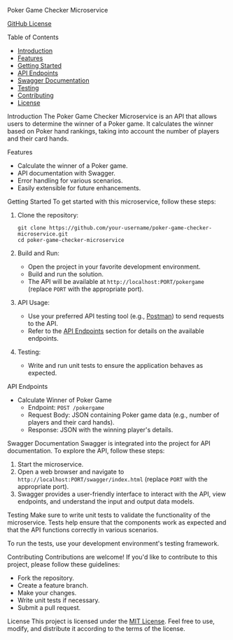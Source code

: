 Poker Game Checker Microservice

[GitHub License](https://img.shields.io/badge/license-MIT-blue.svg)

 Table of Contents
- [Introduction](introduction)
- [Features](features)
- [Getting Started](getting-started)
- [API Endpoints](api-endpoints)
- [Swagger Documentation](swagger-documentation)
- [Testing](testing)
- [Contributing](contributing)
- [License](license)

Introduction
The Poker Game Checker Microservice is an API that allows users to determine the winner of a Poker game. It calculates the winner based on Poker hand rankings, taking into account the number of players and their card hands.

Features
- Calculate the winner of a Poker game.
- API documentation with Swagger.
- Error handling for various scenarios.
- Easily extensible for future enhancements.

Getting Started
To get started with this microservice, follow these steps:

1. Clone the repository:
   ```shell
   git clone https://github.com/your-username/poker-game-checker-microservice.git
   cd poker-game-checker-microservice
   ```

2. Build and Run:
   - Open the project in your favorite development environment.
   - Build and run the solution.
   - The API will be available at `http://localhost:PORT/pokergame` (replace `PORT` with the appropriate port).

3. API Usage:
   - Use your preferred API testing tool (e.g., [Postman](https://www.postman.com/)) to send requests to the API.
   - Refer to the [API Endpoints](api-endpoints) section for details on the available endpoints.

4. Testing:
   - Write and run unit tests to ensure the application behaves as expected.

 API Endpoints
- Calculate Winner of Poker Game
  - Endpoint: `POST /pokergame`
  - Request Body: JSON containing Poker game data (e.g., number of players and their card hands).
  - Response: JSON with the winning player's details.

 Swagger Documentation
Swagger is integrated into the project for API documentation. To explore the API, follow these steps:

1. Start the microservice.
2. Open a web browser and navigate to `http://localhost:PORT/swagger/index.html` (replace `PORT` with the appropriate port).
3. Swagger provides a user-friendly interface to interact with the API, view endpoints, and understand the input and output data models.

 Testing
Make sure to write unit tests to validate the functionality of the microservice. Tests help ensure that the components work as expected and that the API functions correctly in various scenarios.

To run the tests, use your development environment's testing framework.

 Contributing
Contributions are welcome! If you'd like to contribute to this project, please follow these guidelines:
- Fork the repository.
- Create a feature branch.
- Make your changes.
- Write unit tests if necessary.
- Submit a pull request.

 License
This project is licensed under the [MIT License](LICENSE). Feel free to use, modify, and distribute it according to the terms of the license.
